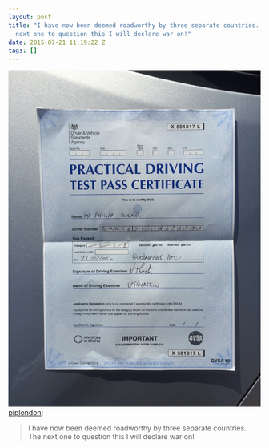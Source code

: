 ```yaml
---
layout: post
title: "I have now been deemed roadworthy by three separate countries. The
  next one to question this I will declare war on!"
date: 2015-07-21 11:19:22 Z
tags: []
---
```

![](/media/2015/07/124655265174.jpg)
[piplondon](http://pipobscure.uk/post/124655161352/i-have-now-been-deemed-roadworthy-by-three):

> I have now been deemed roadworthy by three separate countries. The next one to question this I will declare war on!

